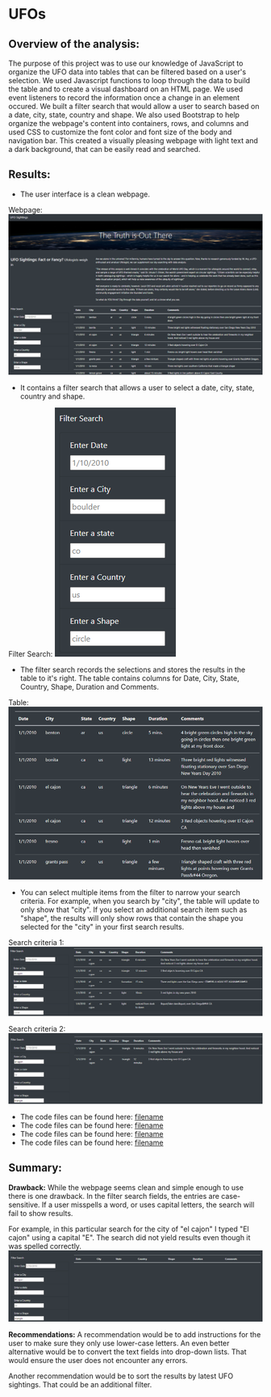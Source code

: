 # UFOs

## Overview of the analysis:

The purpose of this project was to use our knowledge of JavaScript to organize the UFO data into tables that can be filtered based on a user's selection. We used Javascript functions to loop through the data to build the table and to create a visual dashboard on an HTML page. We used event listeners to record the information once a change in an element occured. We built a filter search that would allow a user to search based on a date, city, state, country and shape. We also used Bootstrap to help organize the webpage's content into containers, rows, and columns and used CSS to customize the font color and font size of the body and navigation bar. This created a visually pleasing webpage with light text and a dark background, that can be easily read and searched.  

## Results:


- The user interface is a clean webpage.

Webpage: 
![This is an image](/static/images/webpage.png)

- It contains a filter search that allows a user to select a date, city, state, country and shape. 

Filter Search:
![This is an image](/static/images/filter_search.png)

- The filter search records the selections and stores the results in the table to it's right. The table contains columns for Date, City, State, Country, Shape, Duration and Comments.

Table:
![This is an image](/static/images/results_table.png)


- You can select multiple items from the filter to narrow your search criteria.  For example, when you search by "city", the table will update to only show that "city". If you select an additional search item such as "shape", the results will only show rows that contain the shape you selected for the "city" in your first search results.

Search criteria 1:
![This is an image](/static/images/search1.png)

Search criteria 2:
![This is an image](/static/images/search2.png)


- The code files can be found here:  [filename](/static/js/app.js)
- The code files can be found here:  [filename](/static/js/data.js)
- The code files can be found here:  [filename](/static/css/style.css)
- The code files can be found here:  [filename](/index.html)

## Summary: 

**Drawback:**
While the webpage seems clean and simple enough to use there is one drawback. In the filter search fields, the entries are case-sensitive. If a user misspells a word, or uses capital letters, the search will fail to show results.

For example, in this particular search for the city of "el cajon" I typed "El cajon" using a capital "E". The search did not yield results even though it was spelled correctly.
![This is an image](/static/images/case_sensitive.png)

**Recommendations:**
A recommendation would be to add instructions for the user to make sure they only use lower-case letters. An even better alternative would be to convert the text fields into drop-down lists. That would ensure the user does not encounter any errors.

Another recommendation would be to sort the results by latest UFO sightings. That could be an additional filter.